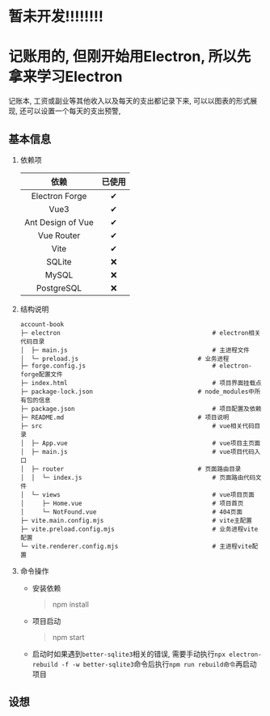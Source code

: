# 暂未开发!!!!!!!!

# 记账用的, 但刚开始用Electron, 所以先拿来学习Electron

记账本, 工资或副业等其他收入以及每天的支出都记录下来, 可以以图表的形式展现, 还可以设置一个每天的支出预警, 

## 基本信息

1. 依赖项

   |       依赖        | 已使用 |
   | :---------------: | :----: |
   |  Electron Forge   |   ✔    |
   |       Vue3        |   ✔    |
   | Ant Design of Vue |   ✔    |
   |    Vue Router     |   ✔    |
   |       Vite        |   ✔    |
   |      SQLite       |   ❌    |
   |       MySQL       |   ❌    |
   |    PostgreSQL     |   ❌    |

2. 结构说明

   ```
   account-book
   ├─ electron											# electron相关代码目录
   │  ├─ main.js										# 主进程文件
   │  └─ preload.js									# 业务进程
   ├─ forge.config.js									# electron-forge配置文件
   ├─ index.html										# 项目界面挂载点
   ├─ package-lock.json								# node_modules中所有包的信息
   ├─ package.json										# 项目配置及依赖
   ├─ README.md										# 项目说明
   ├─ src												# vue相关代码目录
   │  ├─ App.vue										# vue项目主页面
   │  ├─ main.js										# vue项目代码入口
   │  ├─ router										# 页面路由目录
   │  │  └─ index.js									# 页面路由代码文件
   │  └─ views											# vue项目页面
   │     ├─ Home.vue									# 项目首页
   │     └─ NotFound.vue								# 404页面
   ├─ vite.main.config.mjs								# vite主配置
   ├─ vite.preload.config.mjs							# 业务进程vite配置
   └─ vite.renderer.config.mjs							# 主进程vite配置
   ```

   

3. 命令操作

   * 安装依赖

     > npm install

   * 项目启动

     > npm start

   * 启动时如果遇到`better-sqlite3`相关的错误, 需要手动执行`npx electron-rebuild -f -w better-sqlite3`命令后执行`npm run rebuild命令`再启动项目

## 设想
